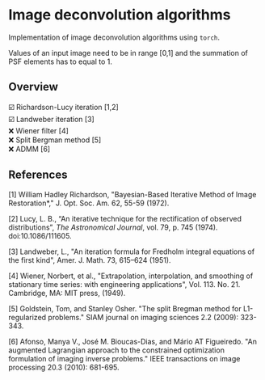 # Image deconvolution algorithms
Implementation of image deconvolution algorithms using `torch`.

Values of an input image need to be in range [0,1] and the summation of PSF elements has to equal to 1.

## Overview

☑️ Richardson-Lucy iteration [1,2]</br>
☑️ Landweber iteration [3]</br>
❌ Wiener filter [4]</br>
❌ Split Bergman method [5]</br>
❌ ADMM [6]</br>

## References

[1] William Hadley Richardson, "Bayesian-Based Iterative Method of Image Restoration*," J. Opt. Soc. Am. 62, 55-59 (1972).

[2] Lucy, L. B., “An iterative technique for the rectification of observed distributions”, *The Astronomical Journal*, vol. 79, p. 745 (1974). doi:10.1086/111605.

[3] Landweber, L., "An iteration formula for Fredholm integral equations of the first kind", Amer. J. Math. 73, 615–624 (1951).

[4] Wiener, Norbert, et al., "Extrapolation, interpolation, and smoothing of stationary time series: with engineering applications", Vol. 113. No. 21. Cambridge, MA: MIT press, (1949).

[5] Goldstein, Tom, and Stanley Osher. "The split Bregman method for L1-regularized problems." SIAM journal on imaging sciences 2.2 (2009): 323-343.

[6] Afonso, Manya V., José M. Bioucas-Dias, and Mário AT Figueiredo. "An augmented Lagrangian approach to the constrained optimization formulation of imaging inverse problems." IEEE transactions on image processing 20.3 (2010): 681-695.
